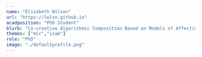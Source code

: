 ```yaml
---
name: "Elizabeth Wilson"
url: "https://lwlsn.github.io"
acadposition: "PhD Student"
blurb: "Co-creative Algorithmic Composition Based on Models of Affective Response"
themes: ["mir","isam"]
role: "PhD"
image: "./defaultprofile.png"
---
```

